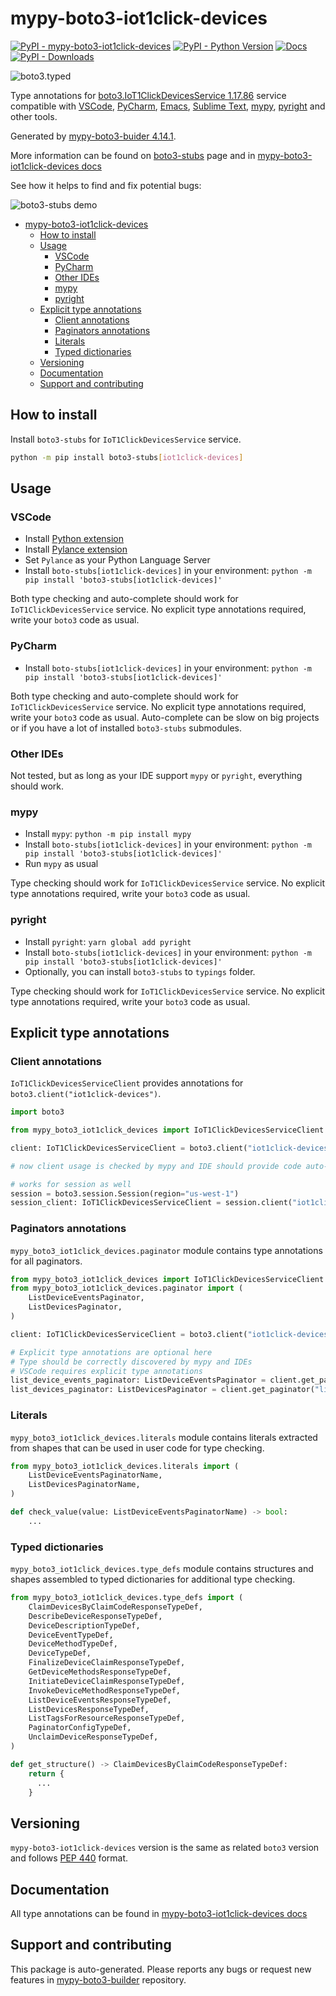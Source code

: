 # mypy-boto3-iot1click-devices<a id="mypy-boto3-iot1click-devices"></a>

[![PyPI - mypy-boto3-iot1click-devices](https://img.shields.io/pypi/v/mypy-boto3-iot1click-devices.svg?color=blue)](https://pypi.org/project/mypy-boto3-iot1click-devices)
[![PyPI - Python Version](https://img.shields.io/pypi/pyversions/mypy-boto3-iot1click-devices.svg?color=blue)](https://pypi.org/project/mypy-boto3-iot1click-devices)
[![Docs](https://img.shields.io/readthedocs/mypy-boto3-builder.svg?color=blue)](https://mypy-boto3-builder.readthedocs.io/)
[![PyPI - Downloads](https://img.shields.io/pypi/dw/mypy-boto3-iot1click-devices?color=blue)](https://pypistats.org/packages/mypy-boto3-iot1click-devices)

![boto3.typed](https://github.com/vemel/mypy_boto3_builder/raw/master/logo.png)

Type annotations for
[boto3.IoT1ClickDevicesService 1.17.86](https://boto3.amazonaws.com/v1/documentation/api/1.17.86/reference/services/iot1click-devices.html#IoT1ClickDevicesService)
service compatible with [VSCode](https://code.visualstudio.com/),
[PyCharm](https://www.jetbrains.com/pycharm/),
[Emacs](https://www.gnu.org/software/emacs/),
[Sublime Text](https://www.sublimetext.com/),
[mypy](https://github.com/python/mypy),
[pyright](https://github.com/microsoft/pyright) and other tools.

Generated by
[mypy-boto3-buider 4.14.1](https://github.com/vemel/mypy_boto3_builder).

More information can be found on
[boto3-stubs](https://pypi.org/project/boto3-stubs/) page and in
[mypy-boto3-iot1click-devices docs](https://vemel.github.io/boto3_stubs_docs/mypy_boto3_iot1click_devices/)

See how it helps to find and fix potential bugs:

![boto3-stubs demo](https://github.com/vemel/mypy_boto3_builder/raw/master/demo.gif)

- [mypy-boto3-iot1click-devices](#mypy-boto3-iot1click-devices)
  - [How to install](#how-to-install)
  - [Usage](#usage)
    - [VSCode](#vscode)
    - [PyCharm](#pycharm)
    - [Other IDEs](#other-ides)
    - [mypy](#mypy)
    - [pyright](#pyright)
  - [Explicit type annotations](#explicit-type-annotations)
    - [Client annotations](#client-annotations)
    - [Paginators annotations](#paginators-annotations)
    - [Literals](#literals)
    - [Typed dictionaries](#typed-dictionaries)
  - [Versioning](#versioning)
  - [Documentation](#documentation)
  - [Support and contributing](#support-and-contributing)

## How to install<a id="how-to-install"></a>

Install `boto3-stubs` for `IoT1ClickDevicesService` service.

```bash
python -m pip install boto3-stubs[iot1click-devices]
```

## Usage<a id="usage"></a>

### VSCode<a id="vscode"></a>

- Install
  [Python extension](https://marketplace.visualstudio.com/items?itemName=ms-python.python)
- Install
  [Pylance extension](https://marketplace.visualstudio.com/items?itemName=ms-python.vscode-pylance)
- Set `Pylance` as your Python Language Server
- Install `boto-stubs[iot1click-devices]` in your environment:
  `python -m pip install 'boto3-stubs[iot1click-devices]'`

Both type checking and auto-complete should work for `IoT1ClickDevicesService`
service. No explicit type annotations required, write your `boto3` code as
usual.

### PyCharm<a id="pycharm"></a>

- Install `boto-stubs[iot1click-devices]` in your environment:
  `python -m pip install 'boto3-stubs[iot1click-devices]'`

Both type checking and auto-complete should work for `IoT1ClickDevicesService`
service. No explicit type annotations required, write your `boto3` code as
usual. Auto-complete can be slow on big projects or if you have a lot of
installed `boto3-stubs` submodules.

### Other IDEs<a id="other-ides"></a>

Not tested, but as long as your IDE support `mypy` or `pyright`, everything
should work.

### mypy<a id="mypy"></a>

- Install `mypy`: `python -m pip install mypy`
- Install `boto-stubs[iot1click-devices]` in your environment:
  `python -m pip install 'boto3-stubs[iot1click-devices]'`
- Run `mypy` as usual

Type checking should work for `IoT1ClickDevicesService` service. No explicit
type annotations required, write your `boto3` code as usual.

### pyright<a id="pyright"></a>

- Install `pyright`: `yarn global add pyright`
- Install `boto-stubs[iot1click-devices]` in your environment:
  `python -m pip install 'boto3-stubs[iot1click-devices]'`
- Optionally, you can install `boto3-stubs` to `typings` folder.

Type checking should work for `IoT1ClickDevicesService` service. No explicit
type annotations required, write your `boto3` code as usual.

## Explicit type annotations<a id="explicit-type-annotations"></a>

### Client annotations<a id="client-annotations"></a>

`IoT1ClickDevicesServiceClient` provides annotations for
`boto3.client("iot1click-devices")`.

```python
import boto3

from mypy_boto3_iot1click_devices import IoT1ClickDevicesServiceClient

client: IoT1ClickDevicesServiceClient = boto3.client("iot1click-devices")

# now client usage is checked by mypy and IDE should provide code auto-complete

# works for session as well
session = boto3.session.Session(region="us-west-1")
session_client: IoT1ClickDevicesServiceClient = session.client("iot1click-devices")
```

### Paginators annotations<a id="paginators-annotations"></a>

`mypy_boto3_iot1click_devices.paginator` module contains type annotations for
all paginators.

```python
from mypy_boto3_iot1click_devices import IoT1ClickDevicesServiceClient
from mypy_boto3_iot1click_devices.paginator import (
    ListDeviceEventsPaginator,
    ListDevicesPaginator,
)

client: IoT1ClickDevicesServiceClient = boto3.client("iot1click-devices")

# Explicit type annotations are optional here
# Type should be correctly discovered by mypy and IDEs
# VSCode requires explicit type annotations
list_device_events_paginator: ListDeviceEventsPaginator = client.get_paginator("list_device_events")
list_devices_paginator: ListDevicesPaginator = client.get_paginator("list_devices")
```

### Literals<a id="literals"></a>

`mypy_boto3_iot1click_devices.literals` module contains literals extracted from
shapes that can be used in user code for type checking.

```python
from mypy_boto3_iot1click_devices.literals import (
    ListDeviceEventsPaginatorName,
    ListDevicesPaginatorName,
)

def check_value(value: ListDeviceEventsPaginatorName) -> bool:
    ...
```

### Typed dictionaries<a id="typed-dictionaries"></a>

`mypy_boto3_iot1click_devices.type_defs` module contains structures and shapes
assembled to typed dictionaries for additional type checking.

```python
from mypy_boto3_iot1click_devices.type_defs import (
    ClaimDevicesByClaimCodeResponseTypeDef,
    DescribeDeviceResponseTypeDef,
    DeviceDescriptionTypeDef,
    DeviceEventTypeDef,
    DeviceMethodTypeDef,
    DeviceTypeDef,
    FinalizeDeviceClaimResponseTypeDef,
    GetDeviceMethodsResponseTypeDef,
    InitiateDeviceClaimResponseTypeDef,
    InvokeDeviceMethodResponseTypeDef,
    ListDeviceEventsResponseTypeDef,
    ListDevicesResponseTypeDef,
    ListTagsForResourceResponseTypeDef,
    PaginatorConfigTypeDef,
    UnclaimDeviceResponseTypeDef,
)

def get_structure() -> ClaimDevicesByClaimCodeResponseTypeDef:
    return {
      ...
    }
```

## Versioning<a id="versioning"></a>

`mypy-boto3-iot1click-devices` version is the same as related `boto3` version
and follows [PEP 440](https://www.python.org/dev/peps/pep-0440/) format.

## Documentation<a id="documentation"></a>

All type annotations can be found in
[mypy-boto3-iot1click-devices docs](https://vemel.github.io/boto3_stubs_docs/mypy_boto3_iot1click_devices/)

## Support and contributing<a id="support-and-contributing"></a>

This package is auto-generated. Please reports any bugs or request new features
in [mypy-boto3-builder](https://github.com/vemel/mypy_boto3_builder/issues/)
repository.
